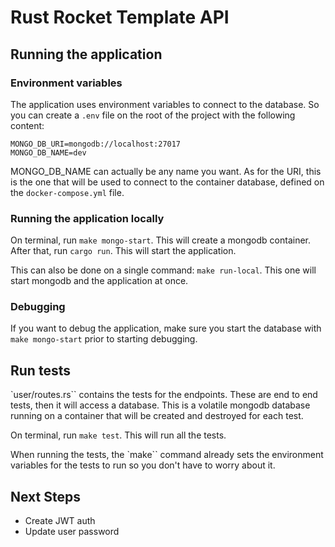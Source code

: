 # Rust Rocket Template API

## Running the application

### Environment variables
The application uses environment variables to connect to the database.
So you can create a `.env` file on the root of the project with the following content:
```
MONGO_DB_URI=mongodb://localhost:27017
MONGO_DB_NAME=dev
```
MONGO_DB_NAME can actually be any name you want.
As for the URI, this is the one that will be used to connect to the container database, defined on the `docker-compose.yml` file.

### Running the application locally
On terminal, run `make mongo-start`. This will create a mongodb container.
After that, run `cargo run`. This will start the application.

This can also be done on a single command: `make run-local`. This one will start mongodb and the application at once.

### Debugging
If you want to debug the application, make sure you start the database with `make mongo-start` prior to starting debugging.

## Run tests
`user/routes.rs`` contains the tests for the endpoints.
These are end to end tests, then it will access a database.
This is a volatile mongodb database running on a container that will be created and destroyed for each test.

On terminal, run `make test`. This will run all the tests.

When running the tests, the `make`` command already sets the environment variables for the tests to run so you don't have to worry about it.

## Next Steps
- Create JWT auth
- Update user password
